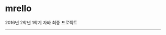 # mrello
2016년 2학년 1학기 자바 최종 프로젝트 <br>

-----------------------------------------------------------

